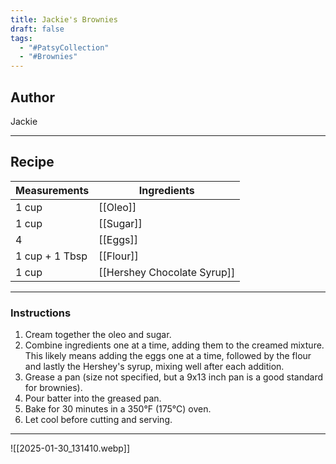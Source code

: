 ```yaml
---
title: Jackie's Brownies
draft: false
tags:
  - "#PatsyCollection"
  - "#Brownies"
---
```

## Author
Jackie
___
## Recipe

| Measurements  | Ingredients              |
| :------------ | ------------------------ |
| 1 cup             | [[Oleo]]                             |
| 1 cup             | [[Sugar]]                            |
| 4                 | [[Eggs]]                             |
| 1 cup + 1 Tbsp    | [[Flour]]                            |
| 1 cup             | [[Hershey Chocolate Syrup]]          |
___
### Instructions
1. Cream together the oleo and sugar.
2. Combine ingredients one at a time, adding them to the creamed mixture. This likely means adding the eggs one at a time, followed by the flour and lastly the Hershey's syrup, mixing well after each addition. 
3. Grease a pan (size not specified, but a 9x13 inch pan is a good standard for brownies).
4. Pour batter into the greased pan.
5. Bake for 30 minutes in a 350°F (175°C) oven.
6. Let cool before cutting and serving.
___
![[2025-01-30_131410.webp]]